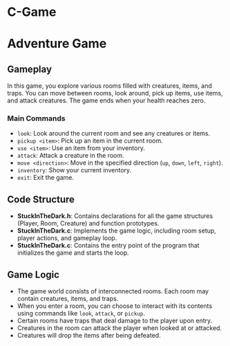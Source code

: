 # C-Game
# Adventure Game

## Gameplay

In this game, you explore various rooms filled with creatures, items, and traps. You can move between rooms, look around, pick up items, use items, and attack creatures. The game ends when your health reaches zero.

### Main Commands
- `look`: Look around the current room and see any creatures or items.
- `pickup <item>`: Pick up an item in the current room.
- `use <item>`: Use an item from your inventory.
- `attack`: Attack a creature in the room.
- `move <direction>`: Move in the specified direction (`up`, `down`, `left`, `right`).
- `inventory`: Show your current inventory.
- `exit`: Exit the game.

## Code Structure

- **StuckInTheDark.h**: Contains declarations for all the game structures (Player, Room, Creature) and function prototypes.
- **StuckInTheDark.c**: Implements the game logic, including room setup, player actions, and gameplay loop.
- **StuckInTheDark.c**: Contains the entry point of the program that initializes the game and starts the loop.

## Game Logic

- The game world consists of interconnected rooms. Each room may contain creatures, items, and traps.
- When you enter a room, you can choose to interact with its contents using commands like `look`, `attack`, or `pickup`.
- Certain rooms have traps that deal damage to the player upon entry.
- Creatures in the room can attack the player when looked at or attacked.
- Creatures will drop the items after being defeated.
